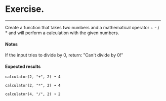 # Exercise.

---

Create a function that takes two numbers and a mathematical operator + - / \* and will perform a calculation with the given numbers.

#### Notes

If the input tries to divide by 0, return: "Can't divide by 0!"

#### Expected results

```
calculator(2, "+", 2) ➞ 4

calculator(2, "*", 2) ➞ 4

calculator(4, "/", 2) ➞ 2
```
